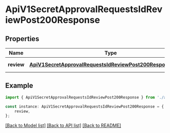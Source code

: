 # ApiV1SecretApprovalRequestsIdReviewPost200Response


## Properties

Name | Type | Description | Notes
------------ | ------------- | ------------- | -------------
**review** | [**ApiV1SecretApprovalRequestsIdReviewPost200ResponseReview**](ApiV1SecretApprovalRequestsIdReviewPost200ResponseReview.md) |  | [default to undefined]

## Example

```typescript
import { ApiV1SecretApprovalRequestsIdReviewPost200Response } from './api';

const instance: ApiV1SecretApprovalRequestsIdReviewPost200Response = {
    review,
};
```

[[Back to Model list]](../README.md#documentation-for-models) [[Back to API list]](../README.md#documentation-for-api-endpoints) [[Back to README]](../README.md)
